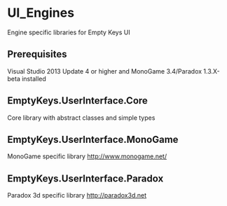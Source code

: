 # UI_Engines
Engine specific libraries for Empty Keys UI

## Prerequisites
Visual Studio 2013 Update 4 or higher and MonoGame 3.4/Paradox 1.3.X-beta installed

## EmptyKeys.UserInterface.Core
Core library with abstract classes and simple types

## EmptyKeys.UserInterface.MonoGame
MonoGame specific library
http://www.monogame.net/

## EmptyKeys.UserInterface.Paradox
Paradox 3d specific library 
http://paradox3d.net
